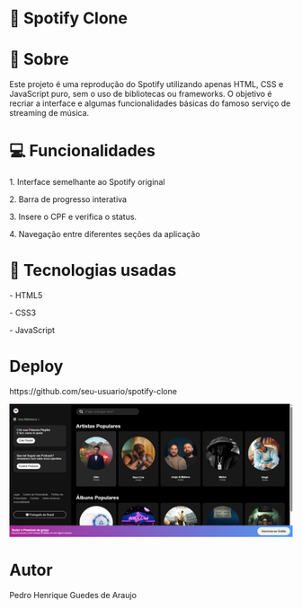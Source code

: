 <h1>🎵 Spotify Clone</h1>

<h1>📗 Sobre</h1>
<p>Este projeto é uma reprodução do Spotify utilizando apenas HTML, CSS e JavaScript puro, sem o uso de bibliotecas ou frameworks. O objetivo é recriar a interface e algumas funcionalidades básicas do famoso serviço de streaming de música.</p>

<h1>💻 Funcionalidades</h1>
<p>1. Interface semelhante ao Spotify original</p>
<p>2. Barra de progresso interativa</p>
<p>3. Insere o CPF e verifica o status.</p>
<p>4. Navegação entre diferentes seções da aplicação</p>

<h1>🚀 Tecnologias usadas</h1>
<p>- HTML5</p>
<p>- CSS3</p>
<p>- JavaScript</p>

<h1>Deploy</h1>
https://github.com/seu-usuario/spotify-clone


![copia-spotify](images/Deploy.png)


<h1>Autor</h1>
<p>Pedro Henrique Guedes de Araujo</p>


